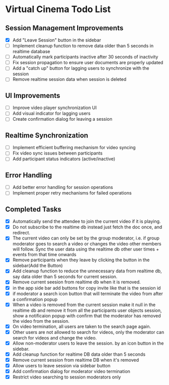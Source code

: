 # Virtual Cinema Todo List

## Session Management Improvements
- [x] Add "Leave Session" button in the sidebar
- [ ] Implement cleanup function to remove data older than 5 seconds in realtime database
- [ ] Automatically mark participants inactive after 30 seconds of inactivity
- [ ] Fix session propagation to ensure user documents are properly updated
- [ ] Add a "catch up" button for lagging users to synchronize with the session
- [ ] Remove realtime session data when session is deleted

## UI Improvements
- [ ] Improve video player synchronization UI
- [ ] Add visual indicator for lagging users
- [ ] Create confirmation dialog for leaving a session

## Realtime Synchronization
- [ ] Implement efficient buffering mechanism for video syncing
- [ ] Fix video sync issues between participants
- [ ] Add participant status indicators (active/inactive)

## Error Handling
- [ ] Add better error handling for session operations
- [ ] Implement proper retry mechanisms for failed operations

## Completed Tasks
- [x] Automatically send the attendee to join the current video if it is playing.
- [x] Do not subscribe to the realtime db instead just fetch the doc once, and redirect.
- [x] The current video can only be set by the group moderator, i.e. if group moderator goes to search a video or changes the video other members will follow. Sync the user data using the realtime db other user times + events from that time onwards
- [x] Remove participants when they leave by clicking the button in the sidebar(Add the Button)
- [x] Add cleanup function to reduce the unnecessary data from realtime db, say data older than 5 seconds for current session.
- [x] Remove current seesion from realtime db when it is removed.
- [x] in the app side bar add buttons for copy invite like that is the session id
- [x] if moderator a search icon button that will terminate the video from after a confirmation popup
- [x] When a video is removed from the current session make it null in the realtime db and remove it from all the participants user objects session, show a notificaion popup with confirm that the moderator has removed the video from the session.
- [x] On video termination, all users are taken to the search page again.
- [x] Other users are not allowed to search for videos, only the moderator can search for videos and change the video.
- [x] Allow non-moderator users to leave the session. by an icon button in the sidebar.
- [x] Add cleanup function for realtime DB data older than 5 seconds
- [x] Remove current session from realtime DB when it's removed
- [x] Allow users to leave session via sidebar button
- [x] Add confirmation dialog for moderator video termination
- [x] Restrict video searching to session moderators only